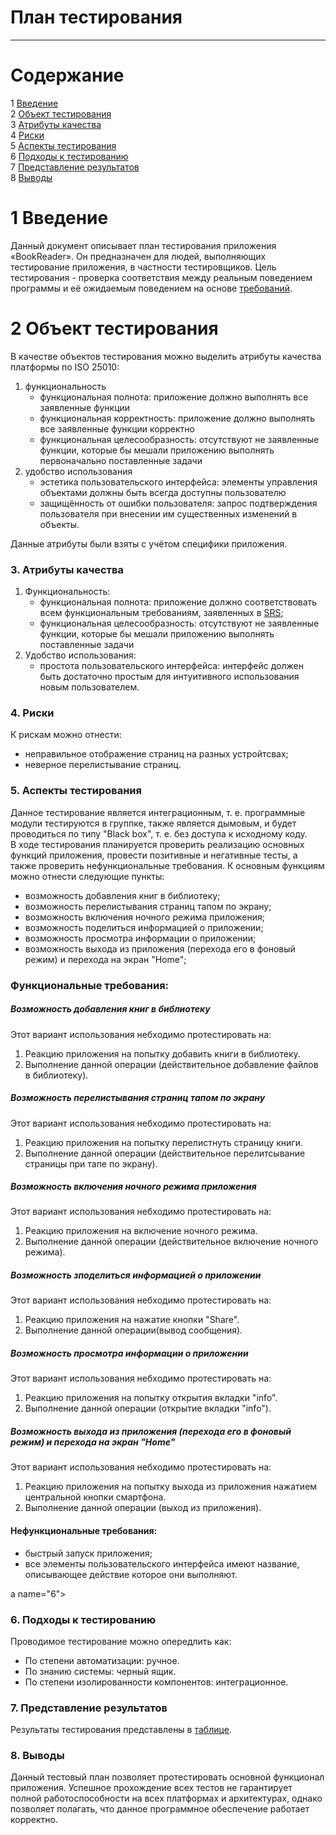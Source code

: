 # План тестирования
---


# Cодержание
1 [Введение](#1)  
2 [Объект тестирования](#2)  
3 [Атрибуты качества](#3)  
4 [Риски](#4)  
5 [Аспекты тестирования](#5)  
6 [Подходы к тестированию](#6)  
7 [Представление результатов](#7)  
8 [Выводы](#8)  

<a name="1"/>

# 1 Введение

Данный документ описывает план тестирования приложения «BookReader». Он предназначен для людей, выполняющих тестирование приложения, в частности тестировщиков. Цель тестирования - проверка соответствия между реальным поведением программы и её ожидаемым поведением на основе [требований](https://github.com/DaniilPshenichny/BookReader/blob/master/docs/ProjectDocumentation/SRS(RU).md).

<a name="2"/>

# 2 Объект тестирования

В качестве объектов тестирования можно выделить атрибуты качества платформы по ISO 25010:
1. функциональность
	- функциональная полнота: приложение должно выполнять все заявленные функции
	- функциональная корректность: приложение должно выполнять все заявленные функции корректно
	- функциональная целесообразность: отсутствуют не заявленные функции, которые бы мешали приложению выполнять первоначально поставленные задачи
2. удобство использования
	- эстетика пользовательского интерфейса: элементы управления объектами должны быть всегда доступны пользователю
	- защищённость от ошибки пользователя: запрос подтверждения пользователя при внесении им существенных изменений в объекты.

Данные атрибуты были взяты с учётом специфики приложения.

<a name="3"></a>
### 3. Атрибуты качества
1. Функциональность:
    - функциональная полнота: приложение должно соответствовать всем функциональным требованиям, заявленных в [SRS](https://github.com/steppbol/B-Player/blob/master/docs/Project%20Documentation/SRS.md);
    - функциональная целесообразность: отсутствуют не заявленные функции, которые бы мешали приложению выполнять поставленные задачи
2. Удобство использования:
    - простота пользовательского интерфейса: интерфейс должен быть достаточно простым для интуитивного использования новым пользователем.

<a name="4"></a>
### 4. Риски
К рискам можно отнести:
- неправильное отображение страниц на разных устройтсвах;
- неверное перелистывание страниц.

<a name="5"></a>
### 5. Аспекты тестирования
Данное тестирование является интеграционным, т. е. программные модули тестируются в группке, также является дымовым, и будет проводиться по типу "Black box", т. е. без доступа к исходному коду.<br>
В ходе тестирования планируется проверить реализацию основных функций приложения, провести позитивные и негативные тесты, а также проверить нефункциональные требования. К основным функциям можно отнести следующие пункты:

- возможность добавления книг в библиотеку;
- возможность перелистывания страниц тапом по экрану;
- возможность включения ночного режима приложения;
- возможность поделиться информацией о приложении;
- возможность просмотра информации о приложении;
- возможность выхода из приложения (перехода его в фоновый режим) и перехода на экран "Home";

### Функциональные требования:

<a name="001"></a>
##### Возможность добавления книг в библиотеку
Этот вариант использования небходимо протестировать на:
1. Реакцию приложения на попытку добавить книги в библиотеку.
2. Выполнение данной операции (действительное добавление файлов в библиотеку).

<a name="002"></a>
##### Возможность перелистывания страниц тапом по экрану
Этот вариант использования небходимо протестировать на:
1. Реакцию приложения на попытку перелистнуть страницу книги.
2. Выполнение данной операции (действительное перелитсывание страницы при тапе по экрану).

<a name="003"></a>
##### Возможность включения ночного режима приложения
Этот вариант использования небходимо протестировать на:
1. Реакцию приложения на включение ночного режима.
2. Выполнение данной операции (действительное включение ночного режима).

<a name="004"></a>
##### Возможность зподелиться информацией о приложении
Этот вариант использования небходимо протестировать на:
1. Реакцию приложения на нажатие кнопки "Share".
2. Выполнение данной операции(вывод сообщения).

<a name="005"></a>
##### Возможность просмотра информации о приложении
Этот вариант использования небходимо протестировать на:
1. Реакцию приложения на попытку открытия вкладки "info".
2. Выполнение данной операции (открытие вкладки "info").

<a name="006"></a>
##### Возможность выхода из приложения (перехода его в фоновый режим) и перехода на экран "Home"
Этот вариант использования небходимо протестировать на:
1. Реакцию приложения на попытку выхода из приложения нажатием центральной кнопки смартфона.
2. Выполнение данной операции (выход из приложения).

#### Нефункциональные требования:
- быстрый запуск приложения;
- все элементы пользовательского интерфейса имеют название, описывающее действие которое они выполняют.

a name="6"></a>
### 6. Подходы к тестированию
Проводимое тестирование можно опередлить как:
  - По степени автоматизации: ручное.
  - По знанию системы: черный ящик.
  - По степени изолированности компонентов: интеграционное.

<a name="7"></a>
### 7. Представление результатов
Результаты тестирования представлены в [таблице](https://github.com/DaniilPshenichny/BookReader/blob/master/docs/Tests/test-check.md).

<a name="8"></a>
### 8. Выводы
Данный тестовый план позволяет протестировать основной функционал приложения. Успешное прохождение всех тестов не гарантирует полной работоспособности на всех платформах и архитектурах, однако позволяет полагать, что данное программное обеспечение работает корректно.
